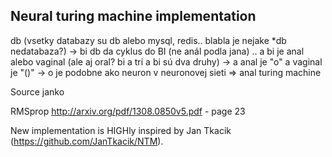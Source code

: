 ## Neural turing machine implementation

db (vsetky databazy su db alebo mysql, redis.. blabla je nejake *db nedatabaza?) -> bi 
db da cyklus do BI (ne anál podla jana) .. a bi je anal alebo vaginal (ale aj oral? bi a tri a bi sú dva druhy) -> a anal je "o" a vaginal je "()" -> o je podobne ako neuron v neuronovej sieti => anal turing machine

Source janko

RMSprop http://arxiv.org/pdf/1308.0850v5.pdf - page 23

New implementation is HIGHly inspired by Jan Tkacik (https://github.com/JanTkacik/NTM).
